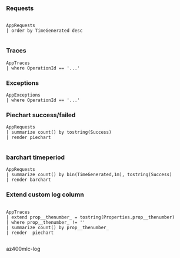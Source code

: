 

### Requests

```

AppRequests
| order by TimeGenerated desc


```

### Traces

```
AppTraces
| where OperationId == '...'

```

### Exceptions

```
AppExceptions
| where OperationId == '...'

```


### Piechart success/failed

```
AppRequests 
| summarize count() by tostring(Success) 
| render piechart


```


### barchart timeperiod

```
AppRequests 
| summarize count() by bin(TimeGenerated,1m), tostring(Success) 
| render barchart

```


### Extend custom log column

```

AppTraces
| extend prop__thenumber_ = tostring(Properties.prop__thenumber)
| where prop__thenumber_ != ''
| summarize count() by prop__thenumber_
| render  piechart 


```


az400mlc-log



